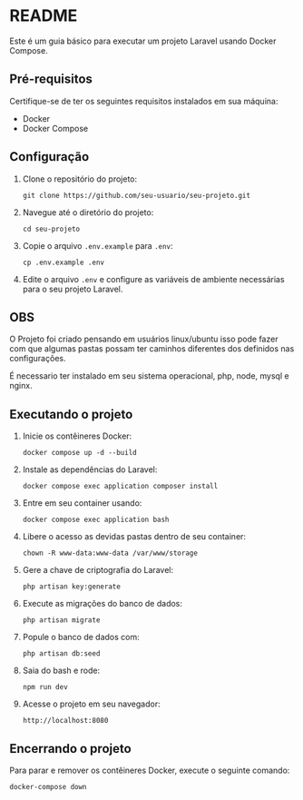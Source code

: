 # README

Este é um guia básico para executar um projeto Laravel usando Docker Compose.

## Pré-requisitos

Certifique-se de ter os seguintes requisitos instalados em sua máquina:

- Docker
- Docker Compose

## Configuração

1. Clone o repositório do projeto:

    ```
    git clone https://github.com/seu-usuario/seu-projeto.git
    ```

2. Navegue até o diretório do projeto:

    ```
    cd seu-projeto
    ```

3. Copie o arquivo `.env.example` para `.env`:

    ```
    cp .env.example .env
    ```

4. Edite o arquivo `.env` e configure as variáveis de ambiente necessárias para o seu projeto Laravel.

## OBS

<p> O Projeto foi criado pensando em usuários linux/ubuntu isso pode fazer com que algumas pastas possam ter caminhos diferentes dos definidos nas configurações.</p>
<p> É necessario ter instalado em seu sistema operacional, php, node, mysql e nginx.</p>

## Executando o projeto

1. Inicie os contêineres Docker:

    ```
    docker compose up -d --build
    ```

2. Instale as dependências do Laravel:

    ```
    docker compose exec application composer install
    ```

3. Entre em seu container usando:

    ```
    docker compose exec application bash
    ```
4. Libere o acesso as devidas pastas dentro de seu container:

    ```
    chown -R www-data:www-data /var/www/storage

    ```

5. Gere a chave de criptografia do Laravel:

    ```
    php artisan key:generate
    ```

6. Execute as migrações do banco de dados:

    ```
    php artisan migrate
    ```

7. Popule o banco de dados com:

    ```
    php artisan db:seed
    ```

8. Saia do bash e rode:

    ```
    npm run dev
    ```

9. Acesse o projeto em seu navegador:

    ```
    http://localhost:8080
    ```

## Encerrando o projeto

Para parar e remover os contêineres Docker, execute o seguinte comando:

```
docker-compose down
```
